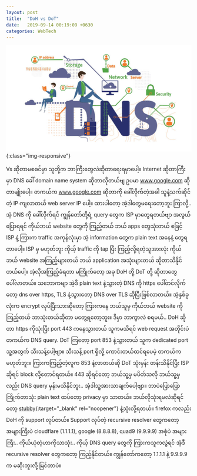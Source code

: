 ```yaml
---
layout: post
title:  "DoH vs DoT"
date:   2019-09-14 00:19:09 +0630
categories: WebTech
---
```


![doh vs dot](/assets/img/2019-sep/dns_doh.jpg){:class="img-responsive"}

Vs ဆိုတာမစခင်မှာ သူတို့က ဘာကြီးတွေလဲဆိုတာရေးရမှာပေါ့။ Internet ဆိုတာကြီးမှာ DNS ခေါ် domain name system ဆိုတာလိုတယ်ဗျ ဥပမာ www.google.com ဆိုတာမျိုးပေါ့။ တကယ်က www.google.com ဆိုတာကို ခေါ်လိုက်တဲ့အခါ သူနဲ့သက်ဆိုင်တဲ့ IP ကျလာတယ် web server IP ပေါ့။ ထားပါတော့ အဲ့ဒါတွေမရေးတော့ဘူး ကြာလို့.. အဲ့ DNS ကို ခေါ်လိုက်ရင် ကျွန်တော်တို့ရဲ့ query တွေက ISP မှာတွေရတယ်ဗျာ အလွယ်ပြောရရင် ကိုယ်ဘယ် website တွေကို ကြည့်တယ် ဘယ် apps တွေသုံးတယ် စဖြင့် ISP နဲ့ ကြားက traffic အကုန်လုံးမှာ အဲ့ information တွေက plain text အနေနဲ့ တွေရတာပေါ့။ ISP မှ မဟုတ်ဘူး ကိုယ့် traffic ကို tap ပြီး ကြည့်လို့ရတဲ့သူအားလုံး ကိုယ်ဘယ် website အကြည့်များတယ် ဘယ် application အသုံးများတယ် ဆိုတာသိနိုင်တယ်ပေါ့။ အဲ့လိုအကြည့်ခံရတာ မကြိုက်တော့ အခု DoH တို့ DoT တို့ ဆိုတာတွေပေါ်လာတယ်။ သဘောကဗျာ အဲ့ဒီ plain text နဲ့သွားတဲ့ DNS ကို https ပေါ်တင်လိုက်တော့ dns over https, TLS နဲ့သွားတော့ DNS over TLS ဆိုပြီးဖြစ်လာတယ်။ အဲ့နှစ်ခုလုံးက encrypt လုပ်ပြီးသားဆိုတော့ ကြားကနေ ဘယ်သူမှ ကိုယ်ဘယ် website ကို ကြည့်တယ် ဘာသုံးတယ်ဆိုတာ မတွေ့ရတော့ဘူး။ ဒီမှာ ဘာကွာလဲ စရမယ်.. DoH ဆိုတာ https ကိုသုံးပြီး port 443 ကနေသွားတယ် သူကမသိရင် web request အတိုင်းပဲ တကယ်က DNS query. DoT ကြတော့ port 853 နဲ့သွားတယ် သူက dedicated port သူ့အတွက် သီးသန့်ပေါ့ဗျာ။ သီးသန့် port ရှိလို့ ကောင်းတယ်ထင်ရပေမဲ့ တကယ်က မဟုတ်ဘူး။ ကြားကကြည့်တဲ့လူက 853 နဲ့လာတယ်ဆို DoT သုံးမှန်း တန်းသိနိုင်ပြီး ISP ဆိုရင် block လို့တောင်ရတယ်။ 443 ဆိုရင်တော့ ဘယ်သူ့မှ မပိတ်သလို ဘယ်သူ့မှလည်း DNS query မှန်းမသိနိုင်ဘူး.. အဲ့ဒါသူ့အားသာချက်ပေါ့ဗျာ။ ဘာပဲပြောပြောကြိုက်တာသုံး plain text ထပ်တော့ privacy မှာ သာတယ်။ ဘယ်လိုသုံးရမလဲဆိုရင်တော့ [stubby][stubby-git]{:target="_blank" rel="noopener"} နဲ့သုံးလို့ရတယ်။ firefox ကလည်း DoH ကို support လုပ်တယ်။ Support လုပ်တဲ့ recursive resolver တွေကတော့ အများကြီးပဲ cloudflare (1.1.1.1), google (8.8.8.8), quad9 (9.9.9.9) အစုံပဲ အများကြီး.. ကိုယ်ယုံတဲ့ဟာကိုသာသုံး.. ကိုယ့် DNS query တွေကို ကြားကသူကလွဲရင် အဲ့ဒီ recursive resolver တွေကတော့ ကြည့်နိုင်တယ်။ ကျွန်တော်ကတော့ 1.1.1.1 နဲ့ 9.9.9.9 က မဆိုးဘူးလို့ မြင်တာပဲ။

[stubby-git]: https://github.com/getdnsapi/stubby
